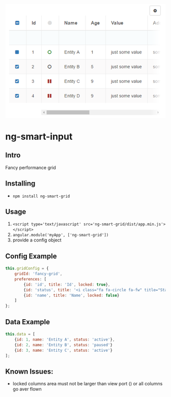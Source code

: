 ![Alt text](/sample.PNG?raw=true)
# ng-smart-input
## Intro
Fancy performance grid


## Installing
* `npm install ng-smart-grid` 

## Usage
1. `<script type='text/javascript' src='ng-smart-grid/dist/app.min.js'></script>`
2. `angular.module('myApp', ['ng-smart-grid'])`
3. provide a config object

## Config Example
```javascript
this.gridConfig = {
	gridId: 'fancy-grid',
	preferences: [
		{id: 'id', title: 'Id', locked: true},
        {id: 'status', title: '<i class="fa fa-circle fa-fw" title="Status"></i>', displayFn: getStatusClass, locked: false},
        {id: 'name', title: 'Name', locked: false}
	]
};
```

## Data Example
```javascript
this.data = [
	{id: 1, name: 'Entity A', status: 'active'},
	{id: 2, name: 'Entity B', status: 'paused'}
	{id: 3, name: 'Entity C', status: 'active'}
];
```

## Known Issues:
* locked columns area must not be larger than view port () or all columns go aver flown
